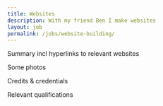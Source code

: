 ```yaml
---
title: Websites
description: With my friend Ben I make websites
layout: job
permalink: /jobs/website-building/
---
```


Summary incl hyperlinks to relevant websites

Some photos

Credits & credentials

Relevant qualifications
